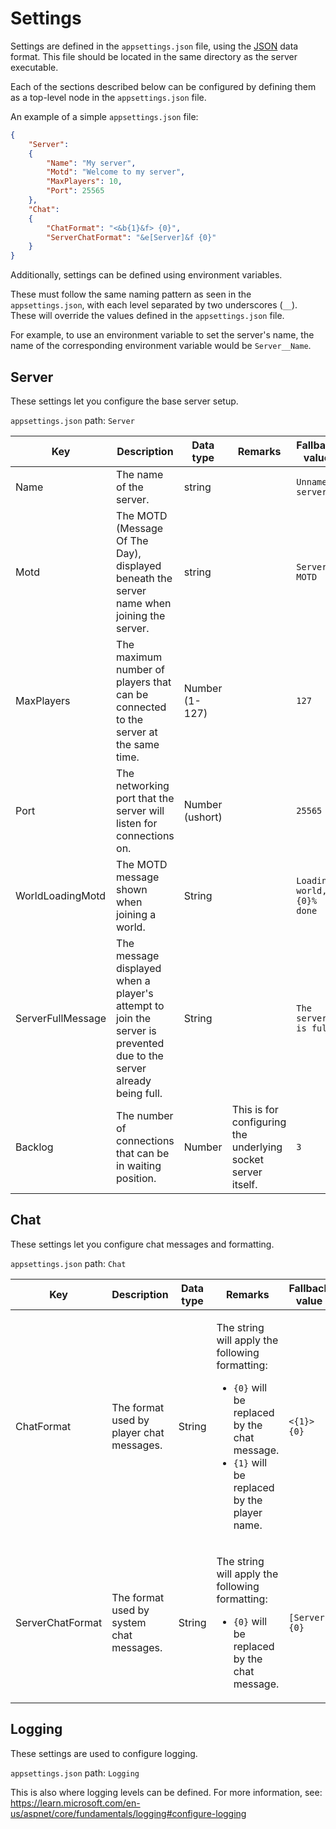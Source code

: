 # Settings

Settings are defined in the `appsettings.json` file, using the [JSON](https://en.wikipedia.org/wiki/JSON) data format. This file should be located in the same directory as the server executable.

Each of the sections described below can be configured by defining them as a top-level node in the `appsettings.json` file.

An example of a simple `appsettings.json` file:

```json
{
    "Server":
    {
        "Name": "My server",
        "Motd": "Welcome to my server",
        "MaxPlayers": 10,
        "Port": 25565
    },
    "Chat":
    {
        "ChatFormat": "<&b{1}&f> {0}",
        "ServerChatFormat": "&e[Server]&f {0}"
    }
}
```

Additionally, settings can be defined using environment variables.

These must follow the same naming pattern as seen in the `appsettings.json`, with each level separated by two underscores (`__`). These will override the values defined in the `appsettings.json` file.

For example, to use an environment variable to set the server's name, the name of the corresponding environment variable would be `Server__Name`.

## Server

These settings let you configure the base server setup.

`appsettings.json` path: `Server`

<table>
    <thead>
        <tr>
            <th>Key</th>
            <th>Description</th>
            <th>Data type</th>
            <th>Remarks</th>
            <th>Fallback value</th>
        </tr>
    </thead>
    <tbody>
        <tr>
            <td>Name</td>
            <td>The name of the server.</td>
            <td>string</td>
            <td></td>
            <td>
                <code>Unnamed server</code>
            </td>
        </tr>
        <tr>
            <td>Motd</td>
            <td>The MOTD (Message Of The Day), displayed beneath the server name when joining the server.</td>
            <td>string</td>
            <td></td>
            <td>
                <code>Server MOTD</code>
            </td>
        </tr>
        <tr>
            <td>MaxPlayers</td>
            <td>The maximum number of players that can be connected to the server at the same time.</td>
            <td>Number (1-127)</td>
            <td></td>
            <td>
                <code>127</code>
            </td>
        </tr>
        <tr>
            <td>Port</td>
            <td>The networking port that the server will listen for connections on.</td>
            <td>Number (ushort)</td>
            <td></td>
            <td>
                <code>25565</code>
            </td>
        </tr>
        <tr>
            <td>WorldLoadingMotd</td>
            <td>The MOTD message shown when joining a world.</td>
            <td>String</td>
            <td></td>
            <td>
                <code>Loading world, {0}% done</code>
            </td>
        </tr>
        <tr>
            <td>ServerFullMessage</td>
            <td>The message displayed when a player's attempt to join the server is prevented due to the server already being full.</td>
            <td>String</td>
            <td></td>
            <td>
                <code>The server is full</code>
            </td>
        </tr>
        <tr>
            <td>Backlog</td>
            <td>The number of connections that can be in waiting position.</td>
            <td>Number</td>
            <td>This is for configuring the underlying socket server itself.</td>
            <td>
                <code>3</code>
            </td>
        </tr>
    </tbody>
</table>

## Chat

These settings let you configure chat messages and formatting.

`appsettings.json` path: `Chat`

<table>
    <thead>
        <tr>
            <th>Key</th>
            <th>Description</th>
            <th>Data type</th>
            <th>Remarks</th>
            <th>Fallback value</th>
        </tr>
    </thead>
    <tbody>
        <tr>
            <td>ChatFormat</td>
            <td>The format used by player chat messages.</td>
            <td>String</td>
            <td>
                <p>The string will apply the following formatting:</p>
                <ul>
                    <li><code>{0}</code> will be replaced by the chat message.</li>
                    <li><code>{1}</code> will be replaced by the player name.</li>
                </ul>
            </td>
            <td>
                <code><{1}> {0}</code>
            </td>
        </tr>
        <tr>
            <td>ServerChatFormat</td>
            <td>The format used by system chat messages.</td>
            <td>String</td>
            <td>
                <p>The string will apply the following formatting:</p>
                <ul>
                    <li><code>{0}</code> will be replaced by the chat message.</li>
                </ul>
            </td>
            <td>
                <code>[Server] {0}</code>
            </td>
        </tr>
    </tbody>
</table>

## Logging

These settings are used to configure logging.

`appsettings.json` path: `Logging`

This is also where logging levels can be defined. For more information, see: https://learn.microsoft.com/en-us/aspnet/core/fundamentals/logging#configure-logging
